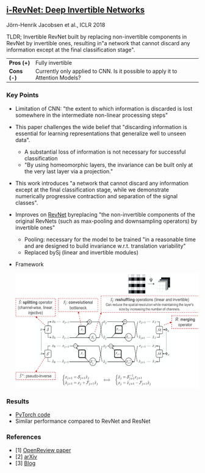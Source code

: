 ## [i-RevNet: Deep Invertible Networks](https://openreview.net/forum?id=HJsjkMb0Z)
Jörn-Henrik Jacobsen et al., ICLR 2018

TLDR; Invertible RevNet built by replacing non-invertible components in RevNet by invertible ones, resulting in﻿"a network that cannot discard any information except at the final classification stage".

<table>
    <tr>
        <td><b>Pros (+)</b></td><td>Fully invertible</td>
    </tr>
    <tr>
        <td><b>Cons (-)</b></td><td>Currently only applied to CNN. Is it possible to apply it to Attention Models?</td>
    </tr>
</table>

### Key Points
* Limitation of CNN: "the extent to which information is discarded is lost somewhere in the intermediate non-linear processing steps"

* This paper challenges the wide belief that "discarding information is essential for learning representations that generalize well to unseen data".
    * A substantial loss of information is not necessary for successful classification
    * "By using homeomorphic layers, the invariance can be built only at the very last layer via a projection."
    
* This work introduces "a network that cannot discard any information except at the final classification stage, while we demonstrate numerically progressive contraction and separation of the signal classes".

* Improves on [RevNet](./revnet.md) by﻿replacing "the non-invertible components of the original RevNets ﻿(such as max-pooling and downsampling operators) by invertible ones"
    * Pooling: necessary for the model to be trained "in a reasonable time and are designed to build invariance w.r.t. translation variability"
    * Replaced by﻿Sj (linear and invertible modules)
    
* Framework
    <p align="left">
    <img src="./imgs/revnet_invertible_framework.png" height="300" alt="i-RevNet Framework">
    </p>

### Results
* [PyTorch code](https://github.com/jhjacobsen/pytorch-i-revnet)
* Similar performance compared to RevNet and ResNet

### References
* [1] [OpenReview paper](https://openreview.net/forum?id=HJsjkMb0Z)
* [2] [arXiv](https://arxiv.org/abs/1802.07088)
* [3] [Blog](https://hub.packtpub.com/paper-in-two-minutes-i-revnet-a-deep-invertible-convolutional-network/)
